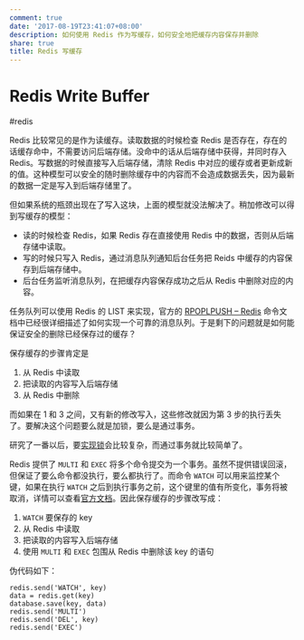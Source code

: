 ```yaml
---
comment: true
date: '2017-08-19T23:41:07+08:00'
description: 如何使用 Redis 作为写缓存，如何安全地把缓存内容保存并删除
share: true
title: Redis 写缓存
---
```


# Redis Write Buffer

#redis

Redis 比较常见的是作为读缓存。读取数据的时候检查 Redis 是否存在，存在的话缓存命中，不需要访问后端存储。没命中的话从后端存储中获得，并同时存入 Redis。写数据的时候直接写入后端存储，清除 Redis 中对应的缓存或者更新成新的值。这种模型可以安全的随时删除缓存中的内容而不会造成数据丢失，因为最新的数据一定是写入到后端存储里了。

但如果系统的瓶颈出现在了写入这块，上面的模型就没法解决了。稍加修改可以得到写缓存的模型：

- 读的时候检查 Redis，如果 Redis 存在直接使用 Redis 中的数据，否则从后端存储中读取。
- 写的时候只写入 Redis，通过消息队列通知后台任务把 Reids 中缓存的内容保存到后端存储中。
- 后台任务监听消息队列，在把缓存内容保存成功之后从 Redis 中删除对应的内容。

任务队列可以使用 Redis 的 LIST 来实现，官方的 [RPOPLPUSH – Redis](https://redis.io/commands/rpoplpush) 命令文档中已经很详细描述了如何实现一个可靠的消息队列。于是剩下的问题就是如何能保证安全的删除已经保存过的缓存？

<!--more-->

保存缓存的步骤肯定是

1. 从 Redis 中读取
2. 把读取的内容写入后端存储
3. 从 Redis 中删除

而如果在 1 和 3 之间，又有新的修改写入，这些修改就因为第 3 步的执行丢失了。要解决这个问题要么就是加锁，要么是通过事务。

研究了一番以后，要[实现锁](https://redis.io/topics/distlock)会比较复杂，而通过事务就比较简单了。

Redis 提供了 `MULTI` 和 `EXEC` 将多个命令提交为一个事务。虽然不提供错误回滚，但保证了要么命令都没执行，要么都执行了。而命令 `WATCH` 可以用来监控某个键，如果在执行 `WATCH` 之后到执行事务之前，这个键里的值有所变化，事务将被取消，详情可以查看[官方文档](https://redis.io/topics/transactions)。因此保存缓存的步骤改写成：

1. `WATCH` 要保存的 key
2.  从 Redis 中读取
3. 把读取的内容写入后端存储
4. 使用 `MULTI`  和 `EXEC` 包围从 Redis 中删除该 key 的语句

伪代码如下：

```
redis.send('WATCH', key)
data = redis.get(key)
database.save(key, data)
redis.send('MULTI')
redis.send('DEL', key)
redis.send('EXEC')
```
